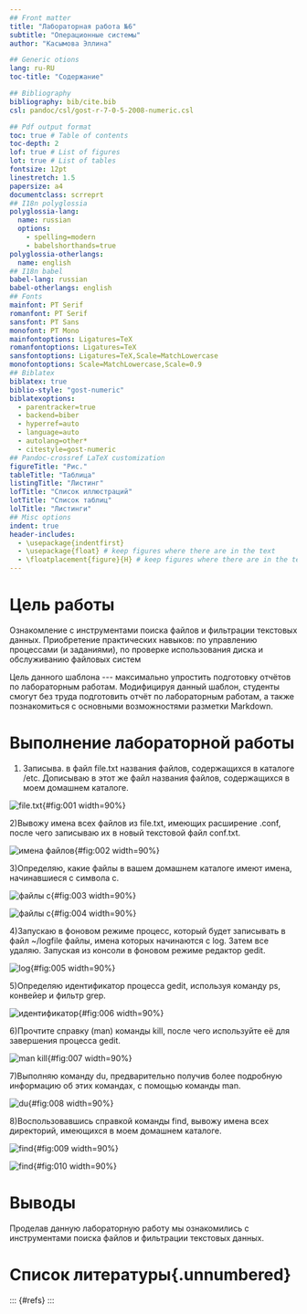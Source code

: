 ```yaml
---
## Front matter
title: "Лабораторная работа №6"
subtitle: "Операционные системы"
author: "Касымова Эллина"

## Generic otions
lang: ru-RU
toc-title: "Содержание"

## Bibliography
bibliography: bib/cite.bib
csl: pandoc/csl/gost-r-7-0-5-2008-numeric.csl

## Pdf output format
toc: true # Table of contents
toc-depth: 2
lof: true # List of figures
lot: true # List of tables
fontsize: 12pt
linestretch: 1.5
papersize: a4
documentclass: scrreprt
## I18n polyglossia
polyglossia-lang:
  name: russian
  options:
	- spelling=modern
	- babelshorthands=true
polyglossia-otherlangs:
  name: english
## I18n babel
babel-lang: russian
babel-otherlangs: english
## Fonts
mainfont: PT Serif
romanfont: PT Serif
sansfont: PT Sans
monofont: PT Mono
mainfontoptions: Ligatures=TeX
romanfontoptions: Ligatures=TeX
sansfontoptions: Ligatures=TeX,Scale=MatchLowercase
monofontoptions: Scale=MatchLowercase,Scale=0.9
## Biblatex
biblatex: true
biblio-style: "gost-numeric"
biblatexoptions:
  - parentracker=true
  - backend=biber
  - hyperref=auto
  - language=auto
  - autolang=other*
  - citestyle=gost-numeric
## Pandoc-crossref LaTeX customization
figureTitle: "Рис."
tableTitle: "Таблица"
listingTitle: "Листинг"
lofTitle: "Список иллюстраций"
lotTitle: "Список таблиц"
lolTitle: "Листинги"
## Misc options
indent: true
header-includes:
  - \usepackage{indentfirst}
  - \usepackage{float} # keep figures where there are in the text
  - \floatplacement{figure}{H} # keep figures where there are in the text
---
```


# Цель работы

Ознакомление с инструментами поиска файлов и фильтрации текстовых данных.
Приобретение практических навыков: по управлению процессами (и заданиями), по
проверке использования диска и обслуживанию файловых систем

Цель данного шаблона --- максимально упростить подготовку отчётов по
лабораторным работам.  Модифицируя данный шаблон, студенты смогут без
труда подготовить отчёт по лабораторным работам, а также познакомиться
с основными возможностями разметки Markdown.


# Выполнение лабораторной работы

1) Записыва. в файл file.txt названия файлов, содержащихся в каталоге /etc. Дописываю в этот же файл названия файлов, содержащихся в моем домашнем каталоге.

![file.txt](image/1.png){#fig:001 width=90%}

2)Вывожу имена всех файлов из file.txt, имеющих расширение .conf, после чего
записываю их в новый текстовой файл conf.txt.

![имена файлов](image/2.png){#fig:002 width=90%}

3)Определяю, какие файлы в вашем домашнем каталоге имеют имена, начинавшиеся
с символа c.

![файлы с](image/3.png){#fig:003 width=90%}

![файлы с](image/4.png){#fig:004 width=90%}

4)Запускаю в фоновом режиме процесс, который будет записывать в файл ~/logfile
файлы, имена которых начинаются с log. Затем все удаляю. Запуская из консоли в фоновом режиме редактор gedit.

![log](image/5.png){#fig:005 width=90%}

5)Определяю идентификатор процесса gedit, используя команду ps, конвейер и фильтр
grep.

![идентификатор](image/6.png){#fig:006 width=90%}

6)Прочтите справку (man) команды kill, после чего используйте её для завершения
процесса gedit.

![man kill](image/7.png){#fig:007 width=90%}

7)Выполняю команду du, предварительно получив более подробную информацию
об этих командах, с помощью команды man.

![du](image/8.png){#fig:008 width=90%}

8)Воспользовавшись справкой команды find, вывожу имена всех директорий, имеющихся в моем домашнем каталоге.

![find](image/9.png){#fig:009 width=90%}

![find](image/10.png){#fig:010 width=90%}

# Выводы

Проделав данную лабораторную работу мы ознакомились с инструментами поиска файлов и фильтрации текстовых данных.

# Список литературы{.unnumbered}

::: {#refs}
:::
